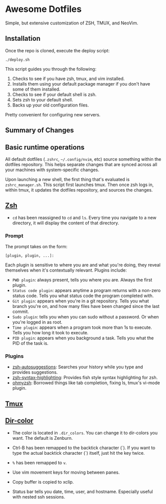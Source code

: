 # Awesome Dotfiles

Simple, but extensive customization of ZSH, TMUX, and NeoVim.

## Installation

Once the repo is cloned, execute the deploy script:

```shell
./deploy.sh
```

This script guides you through the following:

1. Checks to see if you have zsh, tmux, and vim installed.
2. Installs them using your default package manager if you don't have some of them installed.
3. Checks to see if your default shell is zsh.
4. Sets zsh to your default shell.
5. Backs up your old configuration files.

Pretty convenient for configuring new servers.

## **Summary of Changes**

## Basic runtime operations

All default dotfiles (`.zshrc`, `~/.config/nvim`, etc) source something within the dotfiles repository. This helps separate changes that are synced across all your machines with system-specific changes.

Upon launching a new shell, the first thing that's evaluated is `zshrc_manager.sh`. This script first launches tmux. Then once zsh logs in, within tmux, it updates the dotfiles repository, and sources the changes.

## [Zsh](https://en.wikipedia.org/wiki/Z_shell)

- `cd` has been reassigned to `cd` and `ls`. Every time you navigate to a new directory, it will display the content of that directory.

### Prompt

The prompt takes on the form:

```shell
[plugin, plugin, ...]:
```

Each plugin is sensitive to where you are and what you're doing, they reveal themselves when it's contextually relevant. Plugins include:

- `PWD plugin`: always present, tells you where you are. Always the first plugin.
- `Status code plugin`: appears anytime a program returns with a non-zero status code. Tells you what status code the program completed with.
- `Git plugin`: appears when you're in a git repository. Tells you what branch you're on, and how many files have been changed since the last commit.
- `Sudo plugin`: tells you when you can sudo without a password. Or when you're logged in as root.
- `Time plugin`: appears when a program took more than 1s to execute. Tells you how long it took to execute.
- `PID plugin`: appears when you background a task. Tells you what the PID of the task is.

### Plugins

- [zsh-autosuggestions](https://github.com/zsh-users/zsh-autosuggestions): Searches your history while you type and provides suggestions.
- [zsh-syntax-highlighting](https://github.com/zsh-users/zsh-syntax-highlighting/tree/ad522a091429ba180c930f84b2a023b40de4dbcc): Provides fish style syntax highlighting for zsh.
- [ohmyzsh](https://github.com/robbyrussell/oh-my-zsh/tree/291e96dcd034750fbe7473482508c08833b168e3): Borrowed things like tab completion, fixing ls, tmux's vi-mode plugin.

## [Tmux](https://en.wikipedia.org/wiki/Tmux)


## [Dir-color](http://manpages.ubuntu.com/manpages/xenial/man5/dir_colors.5.html)
- The color is located in `.dir_colors`. You can change it to dir-colors you want. The default is Zenburn.


- Ctrl-B has been remapped to the backtick character (&#96;). If you want to type the actual backtick character (&#96;) itself, just hit the key twice.
- `%` has been remapped to `v`.
- Use vim movement keys for moving between panes.
- Copy buffer is copied to xclip.
- Status bar tells you date, time, user, and hostname. Especially useful with nested ssh sessions.